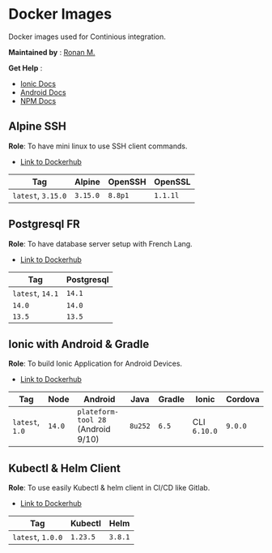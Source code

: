 # Docker Images

Docker images used for Continious integration.

**Maintained by** : [Ronan M.](https://github.com/ronronan)

**Get Help** :
* [Ionic Docs](https://ionicframework.com/docs)
* [Android Docs](https://developer.android.com/guide)
* [NPM Docs](https://docs.npmjs.com/)

## Alpine SSH

**Role**: To have mini linux to use SSH client commands.

* [Link to Dockerhub](https://hub.docker.com/r/ronronan/alpine-ssh-client)

|Tag|Alpine|OpenSSH|OpenSSL|
|--|--|--|--|
| `latest`, `3.15.0` | `3.15.0` | `8.8p1` | `1.1.1l` |

## Postgresql FR

**Role**: To have database server setup with French Lang.

* [Link to Dockerhub](https://hub.docker.com/r/ronronan/postgresql-fr)

|Tag|Postgresql|
|--|--|
| `latest`, `14.1` | `14.1` |
| `14.0` | `14.0` |
| `13.5` | `13.5` |

## Ionic with Android & Gradle

**Role**: To build Ionic Application for Android Devices.

* [Link to Dockerhub](https://hub.docker.com/r/ronronan/ionic-android)

|Tag|Node|Android|Java|Gradle|Ionic|Cordova|
|--|--|--|--|--|--|--|
| `latest`, `1.0`| `14.0` | `plateform-tool 28` (Android 9/10) | `8u252` | `6.5` | CLI `6.10.0` | `9.0.0`|

## Kubectl & Helm Client

**Role**: To use easily Kubectl & helm client in CI/CD like Gitlab.

* [Link to Dockerhub](https://hub.docker.com/r/ronronan/kubectl-helm-client)

|Tag|Kubectl|Helm|
|--|--|--|
| `latest`, `1.0.0`| `1.23.5` | `3.8.1` |
